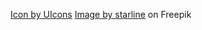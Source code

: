 <a href="https://www.freepik.com/author/uicons/icons/uicons-brands-solid_5089">Icon by UIcons</a>
<a href="https://www.freepik.com/free-vector/twitter-new-2023-x-logo-white-background-vector_57642995.htm#fromView=search&page=1&position=0&uuid=e2e74e32-bad0-4158-8415-55b07e485e10">Image by starline</a> on Freepik